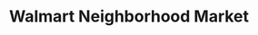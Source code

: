 ---
title: "Walmart Neighborhood Market"
url: /rowlett/walmart-neighborhood-market/
shop: Supermarkt
---